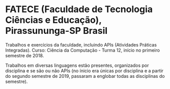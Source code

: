 # FATECE (Faculdade de Tecnologia Ciências e Educação), Pirassununga-SP Brasil

Trabalhos e exercícios da faculdade, incluindo APIs (Atividades Práticas Integradas). Curso: Ciência da Computação - Turma 12, início no primeiro semestre de 2018.

Trabalhos em diversas linguagens estão presentes, organizados por disciplina e se são ou não APIs (no ínicio era únicas por disciplina e a partir do segundo semestre de 2019, passaram a englobar todas as disciplinas do semestre).
